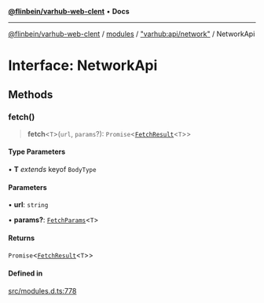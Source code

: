[**@flinbein/varhub-web-clent**](../../../../README.md) • **Docs**

***

[@flinbein/varhub-web-clent](../../../../modules.md) / [modules](../../../README.md) / ["varhub:api/network"](../README.md) / NetworkApi

# Interface: NetworkApi

## Methods

### fetch()

> **fetch**\<`T`\>(`url`, `params`?): `Promise`\<[`FetchResult`](FetchResult.md)\<`T`\>\>

#### Type Parameters

• **T** *extends* keyof `BodyType`

#### Parameters

• **url**: `string`

• **params?**: [`FetchParams`](../type-aliases/FetchParams.md)\<`T`\>

#### Returns

`Promise`\<[`FetchResult`](FetchResult.md)\<`T`\>\>

#### Defined in

[src/modules.d.ts:778](https://github.com/flinbein/varhub-web-client/blob/aa44d85b8fc9ef58d47827a2d69f4ed0b37f6112/src/modules.d.ts#L778)
